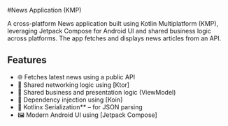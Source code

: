 #News Application (KMP)

A cross-platform News application built using Kotlin Multiplatform (KMP), leveraging Jetpack Compose for Android UI and shared business logic across platforms. The app fetches and displays news articles from an API.

## Features

- 🌐 Fetches latest news using a public API
- 🔁 Shared networking logic using [Ktor]
- 🧠 Shared business and presentation logic (ViewModel)
- 💉 Dependency injection using [Koin]
- 🔁 Kotlinx Serialization** – for JSON parsing
- 🖼️ Modern Android UI using [Jetpack Compose]
